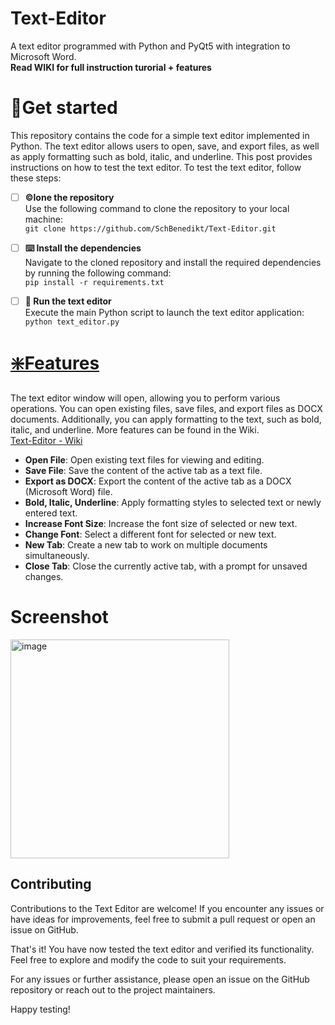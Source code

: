 # Text-Editor
A text editor programmed with Python and PyQt5 with integration to Microsoft Word.<br>
**Read WIKI for full instruction turorial + features**
# 🛫Get started
This repository contains the code for a simple text editor implemented in Python. The text editor allows users to open, save, and export files, as well as apply formatting such as bold, italic, and underline. This post provides instructions on how to test the text editor.
To test the text editor, follow these steps:
- [ ] **©️lone the repository**
      <br> Use the following command to clone the repository to your local machine: <br>
    ```git clone https://github.com/SchBenedikt/Text-Editor.git```
- [ ] **⌨️ Install the dependencies** <br>
      Navigate to the cloned repository and install the required dependencies by running the following command: <br>
```pip install -r requirements.txt```

- [ ] **🎉 Run the text editor**<br>
      Execute the main Python script to launch the text editor application:<br>
      ```python text_editor.py```
      
# [❇️Features](https://github.com/SchBenedikt/Text-Editor/wiki/Features)
The text editor window will open, allowing you to perform various operations. You can open existing files, save files, and export files as DOCX documents. Additionally, you can apply formatting to the text, such as bold, italic, and underline.
More features can be found in the Wiki.<br>
[Text-Editor - Wiki](https://github.com/SchBenedikt/Text-Editor/wiki/Features)

- **Open File**: Open existing text files for viewing and editing.
- **Save File**: Save the content of the active tab as a text file.
- **Export as DOCX**: Export the content of the active tab as a DOCX (Microsoft Word) file.
- **Bold, Italic, Underline**: Apply formatting styles to selected text or newly entered text.
- **Increase Font Size**: Increase the font size of selected or new text.
- **Change Font**: Select a different font for selected or new text.
- **New Tab**: Create a new tab to work on multiple documents simultaneously.
- **Close Tab**: Close the currently active tab, with a prompt for unsaved changes.
# Screenshot
<img width="350" alt="image" src="https://github.com/SchBenedikt/Text-Editor/assets/137323528/ddecdef2-d553-4ce4-a419-aeb8cd2214ed">


## Contributing
Contributions to the Text Editor are welcome! If you encounter any issues or have ideas for improvements, feel free to submit a pull request or open an issue on GitHub.

That's it! You have now tested the text editor and verified its functionality. Feel free to explore and modify the code to suit your requirements.

For any issues or further assistance, please open an issue on the GitHub repository or reach out to the project maintainers.

Happy testing!

